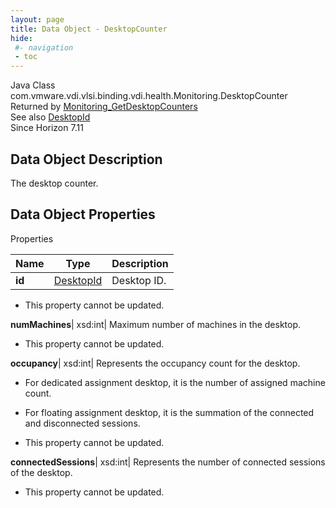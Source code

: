```yaml
---
layout: page
title: Data Object - DesktopCounter
hide:
 #- navigation
 - toc
---
```






Java Class
    com.vmware.vdi.vlsi.binding.vdi.health.Monitoring.DesktopCounter  
Returned by
     [Monitoring_GetDesktopCounters](vdi.health.Monitoring.md#getDesktopCounters)  
See also
     [DesktopId](vdi.entity.DesktopId.md)  
Since 
    Horizon 7.11

## Data Object Description 

The desktop counter. 

## Data Object Properties

Properties

Name |  Type |  Description   
---|---|---  
**id**| [DesktopId](vdi.entity.DesktopId.md)|  Desktop ID.   


 * This property cannot be updated.

  
**numMachines**|  xsd:int|  Maximum number of machines in the desktop.   


 * This property cannot be updated.

  
**occupancy**|  xsd:int|  Represents the occupancy count for the desktop. 

  * For dedicated assignment desktop, it is the number of assigned machine count.
  * For floating assignment desktop, it is the summation of the connected and disconnected sessions.

  


 * This property cannot be updated.

  
**connectedSessions**|  xsd:int|  Represents the number of connected sessions of the desktop.   


 * This property cannot be updated.

  
  
  
   
  
  

